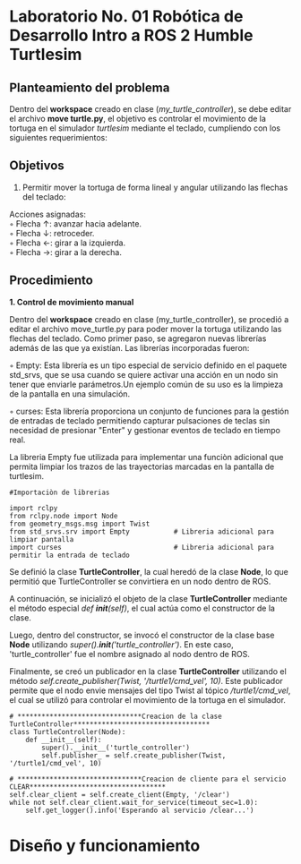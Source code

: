 # Laboratorio No. 01 Robótica de Desarrollo Intro a ROS 2 Humble Turtlesim

## Planteamiento del problema

Dentro del **workspace** creado en clase (*my_turtle_controller*), se debe editar el archivo **move turtle.py**, el objetivo es controlar el movimiento de la tortuga en el simulador *turtlesim* mediante el teclado, cumpliendo con los siguientes requerimientos:

## Objetivos

1. Permitir mover la tortuga de forma lineal y angular utilizando las flechas del teclado: <br>

  Acciones asignadas:<br>
◦ Flecha ↑: avanzar hacia adelante.<br>
◦ Flecha ↓: retroceder.<br>
◦ Flecha ←: girar a la izquierda.<br>
◦ Flecha →: girar a la derecha.<br>

## Procedimiento

 **1. Control de movimiento manual**
 
Dentro del **workspace** creado en clase (my_turtle_controller), se procedió a editar el archivo move_turtle.py para poder mover la tortuga utilizando las flechas del teclado. Como primer paso, se agregaron nuevas librerías además de las que ya existían. Las librerías incorporadas fueron:

◦ Empty: Esta librería es un tipo especial de servicio definido en el paquete std_srvs, que se usa cuando se quiere activar una acción en un nodo sin tener que enviarle parámetros.Un ejemplo común de su uso es la limpieza de la pantalla en una simulación.

◦ curses: Esta librería proporciona un conjunto de funciones para la gestión de entradas de teclado permitiendo capturar pulsaciones de teclas sin necesidad de presionar "Enter" y gestionar eventos de teclado en tiempo real.

La libreria Empty fue utilizada para implementar una funciòn adicional que permita limpiar los trazos de las trayectorias marcadas en la pantalla de turtlesim.
 
 ```
#Importaciòn de librerias

import rclpy
from rclpy.node import Node
from geometry_msgs.msg import Twist
from std_srvs.srv import Empty           # Libreria adicional para limpiar pantalla
import curses                            # Libreria adicional para permitir la entrada de teclado
 
```
Se definió la clase **TurtleController**, la cual heredó de la clase **Node**, lo que permitió que TurtleController se convirtiera en un nodo dentro de ROS.

A continuación, se inicializó el objeto de la clase **TurtleController** mediante el método especial *def __init__(self)*, el cual actúa como el constructor de la clase.

Luego, dentro del constructor, se invocó el constructor de la clase base **Node** utilizando *super().__init__('turtle_controller')*. En este caso, 'turtle_controller' fue el nombre asignado al nodo dentro de ROS.

Finalmente, se creó un publicador en la clase **TurtleController** utilizando el método *self.create_publisher(Twist, '/turtle1/cmd_vel', 10)*. Este publicador permite que el nodo envie mensajes del tipo Twist al tópico */turtle1/cmd_vel*, el cual se utilizó para controlar el movimiento de la tortuga en el simulador. 

```
# *******************************Creacion de la clase TurtleController**********************************
class TurtleController(Node):       
    def __init__(self):
        super().__init__('turtle_controller')
        self.publisher_ = self.create_publisher(Twist, '/turtle1/cmd_vel', 10)
```


```
# *******************************Creacion de cliente para el servicio CLEAR**********************************
self.clear_client = self.create_client(Empty, '/clear')
while not self.clear_client.wait_for_service(timeout_sec=1.0):
    self.get_logger().info('Esperando al servicio /clear...')
```

# Diseño y funcionamiento
